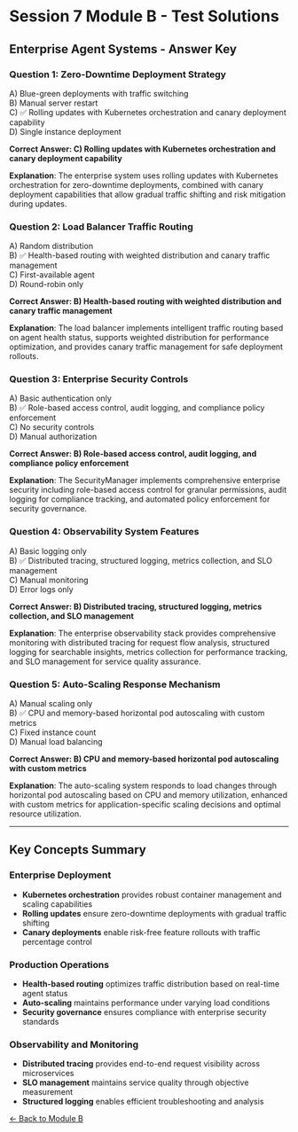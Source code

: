 # Session 7 Module B - Test Solutions

## Enterprise Agent Systems - Answer Key

### Question 1: Zero-Downtime Deployment Strategy
A) Blue-green deployments with traffic switching  
B) Manual server restart  
C) ✅ Rolling updates with Kubernetes orchestration and canary deployment capability  
D) Single instance deployment  

**Correct Answer: C) Rolling updates with Kubernetes orchestration and canary deployment capability**

**Explanation**: The enterprise system uses rolling updates with Kubernetes orchestration for zero-downtime deployments, combined with canary deployment capabilities that allow gradual traffic shifting and risk mitigation during updates.

### Question 2: Load Balancer Traffic Routing
A) Random distribution  
B) ✅ Health-based routing with weighted distribution and canary traffic management  
C) First-available agent  
D) Round-robin only  

**Correct Answer: B) Health-based routing with weighted distribution and canary traffic management**

**Explanation**: The load balancer implements intelligent traffic routing based on agent health status, supports weighted distribution for performance optimization, and provides canary traffic management for safe deployment rollouts.

### Question 3: Enterprise Security Controls
A) Basic authentication only  
B) ✅ Role-based access control, audit logging, and compliance policy enforcement  
C) No security controls  
D) Manual authorization  

**Correct Answer: B) Role-based access control, audit logging, and compliance policy enforcement**

**Explanation**: The SecurityManager implements comprehensive enterprise security including role-based access control for granular permissions, audit logging for compliance tracking, and automated policy enforcement for security governance.

### Question 4: Observability System Features
A) Basic logging only  
B) ✅ Distributed tracing, structured logging, metrics collection, and SLO management  
C) Manual monitoring  
D) Error logs only  

**Correct Answer: B) Distributed tracing, structured logging, metrics collection, and SLO management**

**Explanation**: The enterprise observability stack provides comprehensive monitoring with distributed tracing for request flow analysis, structured logging for searchable insights, metrics collection for performance tracking, and SLO management for service quality assurance.

### Question 5: Auto-Scaling Response Mechanism
A) Manual scaling only  
B) ✅ CPU and memory-based horizontal pod autoscaling with custom metrics  
C) Fixed instance count  
D) Manual load balancing  

**Correct Answer: B) CPU and memory-based horizontal pod autoscaling with custom metrics**

**Explanation**: The auto-scaling system responds to load changes through horizontal pod autoscaling based on CPU and memory utilization, enhanced with custom metrics for application-specific scaling decisions and optimal resource utilization.

---

## Key Concepts Summary

### Enterprise Deployment
- **Kubernetes orchestration** provides robust container management and scaling capabilities
- **Rolling updates** ensure zero-downtime deployments with gradual traffic shifting
- **Canary deployments** enable risk-free feature rollouts with traffic percentage control

### Production Operations
- **Health-based routing** optimizes traffic distribution based on real-time agent status
- **Auto-scaling** maintains performance under varying load conditions
- **Security governance** ensures compliance with enterprise security standards

### Observability and Monitoring
- **Distributed tracing** provides end-to-end request visibility across microservices
- **SLO management** maintains service quality through objective measurement
- **Structured logging** enables efficient troubleshooting and analysis

[← Back to Module B](Session7_ModuleB_Enterprise_Agent_Systems.md)
